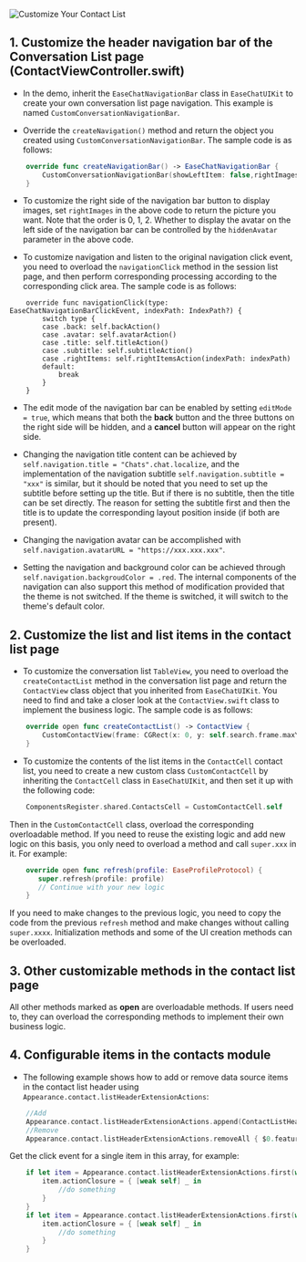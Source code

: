 ![Customize Your Contact List](/images/customize-your-contact-list.png)

## 1. Customize the header navigation bar of the Conversation List page (ContactViewController.swift)

- In the demo, inherit the `EaseChatNavigationBar` class in `EaseChatUIKit` to create your own conversation list page navigation. This example is named `CustomConversationNavigationBar`.

- Override the `createNavigation()` method and return the object you created using `CustomConversationNavigationBar`. The sample code is as follows:

```Swift
    override func createNavigationBar() -> EaseChatNavigationBar {
        CustomConversationNavigationBar(showLeftItem: false,rightImages: [UIImage(named: "add", in: .chatBundle, with: nil,hiddenAvatar: false)
    }
```

- To customize the right side of the navigation bar button to display images, set `rightImages` in the above code to return the picture you want. Note that the order is 0, 1, 2. Whether to display the avatar on the left side of the navigation bar can be controlled by the `hiddenAvatar` parameter in the above code.

- To customize navigation and listen to the original navigation click event, you need to overload the `navigationClick` method in the session list page, and then perform corresponding processing according to the corresponding click area. The sample code is as follows:

```
    override func navigationClick(type: EaseChatNavigationBarClickEvent, indexPath: IndexPath?) {
        switch type {
        case .back: self.backAction()
        case .avatar: self.avatarAction()
        case .title: self.titleAction()
        case .subtitle: self.subtitleAction()
        case .rightItems: self.rightItemsAction(indexPath: indexPath)
        default:
            break
        }
    }
```

- The edit mode of the navigation bar can be enabled by setting `editMode = true`, which means that both the **back** button and the three buttons on the right side will be hidden, and a **cancel** button will appear on the right side.

- Changing the navigation title content can be achieved by `self.navigation.title = "Chats".chat.localize`, and the implementation of the navigation subtitle  `self.navigation.subtitle = "xxx"` is similar, but it should be noted that you need to set up the subtitle before setting up the title. But if there is no subtitle, then the title can be set directly. The reason for setting the subtitle first and then the title is to update the corresponding layout position inside (if both are present).

- Changing the navigation avatar can be accomplished with `self.navigation.avatarURL = "https://xxx.xxx.xxx"`.

- Setting the navigation and background color can be achieved through `self.navigation.backgroudColor = .red`. The internal components of the navigation can also support this method of modification provided that the theme is not switched. If the theme is switched, it will switch to the theme's default color.

## 2. Customize the list and list items in the contact list page

- To customize the conversation list `TableView`, you need to overload the `createContactList` method in the conversation list page and return the `ContactView` class object that you inherited from `EaseChatUIKit`. You need to find and take a closer look at the `ContactView.swift` class to implement the business logic. The sample code is as follows:

```Swift
    override open func createContactList() -> ContactView {
        CustomContactView(frame: CGRect(x: 0, y: self.search.frame.maxY+5, width: self.view.frame.width, height: self.view.frame.height-NavigationHeight-BottomBarHeight-(self.tabBarController?.tabBar.frame.height ?? 49)), style: .plain)
    }
```

- To customize the contents of the list items in the `ContactCell` contact list, you need to create a new custom class `CustomContactCell` by inheriting the `ContactCell` class in `EaseChatUIKit`, and then set it up with the following code:

```Swift
    ComponentsRegister.shared.ContactsCell = CustomContactCell.self
```

Then in the `CustomContactCell` class, overload the corresponding overloadable method. If you need to reuse the existing logic and add new logic on this basis, you only need to overload a method and call `super.xxx` in it. For example:

```Swift
    override open func refresh(profile: EaseProfileProtocol) {
       super.refresh(profile: profile)
       // Continue with your new logic
    }
```

If you need to make changes to the previous logic, you need to copy the code from the previous `refresh` method and make changes without calling `super.xxxx`. Initialization methods and some of the UI creation methods can be overloaded.

## 3. Other customizable methods in the contact list page

All other methods marked as **open** are overloadable methods. If users need to, they can overload the corresponding methods to implement their own business logic.

## 4. Configurable items in the contacts module

- The following example shows how to add or remove data source items in the contact list header using `Appearance.contact.listHeaderExtensionActions`:

```Swift
    //Add
    Appearance.contact.listHeaderExtensionActions.append(ContactListHeaderItem(featureIdentify: "New", featureName: "NewFeature", featureIcon: UIImage(named: "NewFeature")))
    //Remove
    Appearance.contact.listHeaderExtensionActions.removeAll { $0.featureIdentify == "you want remove" }
```

Get the click event for a single item in this array, for example:

```Swift
    if let item = Appearance.contact.listHeaderExtensionActions.first(where: { $0.featureIdentify == "NewFriendRequest" }) {
        item.actionClosure = { [weak self] _ in
            //do something
        }
    }
    if let item = Appearance.contact.listHeaderExtensionActions.first(where: { $0.featureIdentify == "GroupChats" }) {
        item.actionClosure = { [weak self] _ in
            //do something
        }
    }
```
